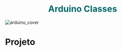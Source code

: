<h1 align="center" style="color: #00676A;"> Arduino Classes </h1>

![arduino_cover](https://github.com/user-attachments/assets/9de2b777-37cf-420e-8766-a91b20ae0c50)

# Projeto
